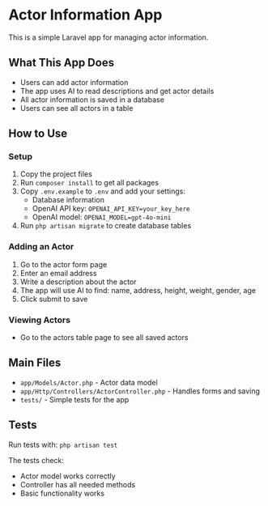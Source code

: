# Actor Information App

This is a simple Laravel app for managing actor information.

## What This App Does

- Users can add actor information
- The app uses AI to read descriptions and get actor details
- All actor information is saved in a database
- Users can see all actors in a table

## How to Use

### Setup
1. Copy the project files
2. Run `composer install` to get all packages
3. Copy `.env.example` to `.env` and add your settings:
   - Database information
   - OpenAI API key: `OPENAI_API_KEY=your_key_here`
   - OpenAI model: `OPENAI_MODEL=gpt-4o-mini`
4. Run `php artisan migrate` to create database tables

### Adding an Actor
1. Go to the actor form page
2. Enter an email address
3. Write a description about the actor
4. The app will use AI to find: name, address, height, weight, gender, age
5. Click submit to save

### Viewing Actors
- Go to the actors table page to see all saved actors

## Main Files

- `app/Models/Actor.php` - Actor data model
- `app/Http/Controllers/ActorController.php` - Handles forms and saving
- `tests/` - Simple tests for the app

## Tests

Run tests with: `php artisan test`

The tests check:
- Actor model works correctly
- Controller has all needed methods
- Basic functionality works
